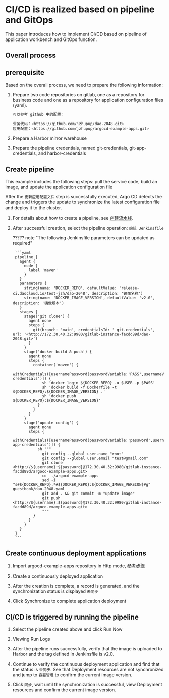 # CI/CD is realized based on pipeline and GitOps

This paper introduces how to implement CI/CD based on pipeline of application workbench and GitOps function.

## Overall process

<!--![]()screenshots-->

## prerequisite

Based on the overall process, we need to prepare the following information:

1. Prepare two code repositories on gitlab, one as a repository for business code and one as a repository for application configuration files (yaml).

    ```bash
    可以参考 github 中的配置：
   
    业务代码：<https://github.com/jzhupup/dao-2048.git>
    应用配置：<https://github.com/jzhupup/argocd-example-apps.git>
    ```

2. Prepare a Harbor mirror warehouse

3. Prepare the pipeline credentials, named git-credentials, git-app-credentials, and harbor-credentials

## Create pipeline

This example includes the following steps: pull the service code, build an image, and update the application configuration file

After the `更新应用配置文件` step is successfully executed, Argo CD detects the change and triggers the update to synchronize the latest configuration file and deploy it to the cluster.

1. For details about how to create a pipeline, see [创建流水线](../user-guide/pipeline/create/custom.md).

2. After successful creation, select the pipeline operation: `编辑 Jenkinsfile`

    ????? note "The following Jenkinsfile parameters can be updated as required"

        ```yaml
        pipeline {
          agent {
            node {
              label 'maven'
            }
          }
          parameters {
            string(name: 'DOCKER_REPO', defaultValue: 'release-ci.daocloud.io/test-jzh/dao-2048', description: '镜像名称')
            string(name: 'DOCKER_IMAGE_VERSION', defaultValue: 'v2.0', description: '镜像版本')
          }
          stages {
            stage('git clone') {
              agent none
              steps {
                git(branch: 'main', credentialsId: ' git-credentials', url: '<http://172.30.40.32:9980/gitlab-instance-facdd89d/dao-2048.git>')
              }
            }
            stage('docker build & push') {
              agent none
              steps {
                container('maven') {
                  withCredentials([usernamePassword(passwordVariable:'PASS',usernameVariable:'USER',credentialsId:'harbor-credentials')]) {
                    sh 'docker login ${DOCKER_REPO} -u $USER -p $PASS'
                    sh 'docker build -f Dockerfile -t ${DOCKER_REPO}:${DOCKER_IMAGE_VERSION} .'
                    sh 'docker push ${DOCKER_REPO}:${DOCKER_IMAGE_VERSION}'
                  }
                }
              }
            }
            stage('update config') {
              agent none
              steps {
                withCredentials([usernamePassword(passwordVariable:'password',usernameVariable:'username',credentialsId:'git-app-credentials')]) {
                  sh """
                    git config --global user.name "root"
                    git config --global user.email "test@gmail.com"
                    git clone <http://${username}:${password}@172.30.40.32:9980/gitlab-instance-facdd89d/argocd-example-apps.git>                                         
                    cd  ./argocd-example-apps
                    sed -i "s#${DOCKER_REPO}.*#${DOCKER_REPO}:${DOCKER_IMAGE_VERSION}#g" guestbook/dao-2048.yaml
                    git add . && git commit -m "update image"
                    git push <http://${username}:${password}@172.30.40.32:9980/gitlab-instance-facdd89d/argocd-example-apps.git>
                    """
                }
              }
            }
          }
        }
        ```

## Create continuous deployment applications

1. Import argocd-example-apps repository in Http mode, [参考步骤](../user-guide/gitops/import-repo.md)

2. Create a continuously deployed application

    <!--![]()screenshots-->

3. After the creation is complete, a record is generated, and the synchronization status is displayed `未同步`

    <!--![]()screenshots-->

4. Click Synchronize to complete application deployment

    <!--![]()screenshots-->

## CI/CD is triggered by running the pipeline

1. Select the pipeline created above and click Run Now

    <!--![]()screenshots-->

2. Viewing Run Logs

    <!--![]()screenshots-->

3. After the pipeline runs successfully, verify that the image is uploaded to Harbor and the tag defined in Jenkinsfile is v2.0.

    <!--![]()screenshots-->

4. Continue to verify the continuous deployment application and find that the status is `未同步`. See that Deployment resources are not synchronized and jump to `容器管理` to confirm the current image version.

    <!--![]()screenshots-->

    <!--![]()screenshots-->

5. Click `同步`, wait until the synchronization is successful, view Deployment resources and confirm the current image version.

    <!--![]()screenshots-->

    <!--![]()screenshots-->
